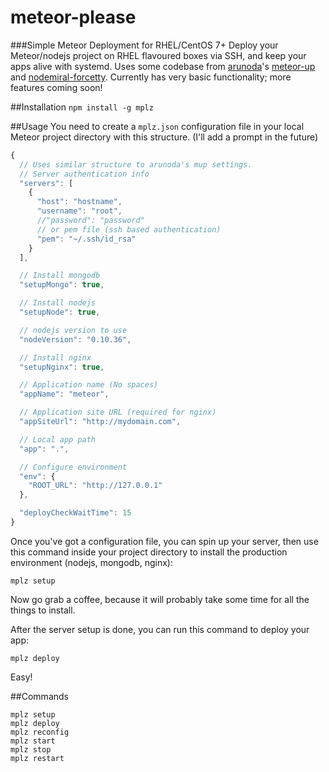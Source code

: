 # meteor-please
###Simple Meteor Deployment for RHEL/CentOS 7+
Deploy your Meteor/nodejs project on RHEL flavoured boxes via SSH, and keep your apps alive with systemd. Uses some codebase from [arunoda](https://github.com/arunoda)'s [meteor-up](https://github.com/arunoda/meteor-up) and [nodemiral-forcetty](https://github.com/hellstad/nodemiral-forcetty). Currently has very basic functionality; more features coming soon!

##Installation
`npm install -g mplz`

##Usage
You need to create a `mplz.json` configuration file in your local Meteor project directory with this structure. (I'll add a prompt in the future)
````js
{
  // Uses similar structure to arunoda's mup settings.
  // Server authentication info
  "servers": [
    {
      "host": "hostname",
      "username": "root",
      //"password": "password"
      // or pem file (ssh based authentication)
      "pem": "~/.ssh/id_rsa"
    }
  ],

  // Install mongodb
  "setupMongo": true,

  // Install nodejs
  "setupNode": true,

  // nodejs version to use
  "nodeVersion": "0.10.36",

  // Install nginx
  "setupNginx": true,

  // Application name (No spaces)
  "appName": "meteor",

  // Application site URL (required for nginx)
  "appSiteUrl": "http://mydomain.com",

  // Local app path
  "app": ".",

  // Configure environment
  "env": {
    "ROOT_URL": "http://127.0.0.1"
  },

  "deployCheckWaitTime": 15
}
````
Once you've got a configuration file, you can spin up your server, then use this command inside your project directory to install the production environment (nodejs, mongodb, nginx):
````
mplz setup
````

Now go grab a coffee, because it will probably take some time for all the things to install.

After the server setup is done, you can run this command to deploy your app:
````
mplz deploy
````

Easy!

##Commands
````
mplz setup
mplz deploy
mplz reconfig
mplz start
mplz stop
mplz restart
````
